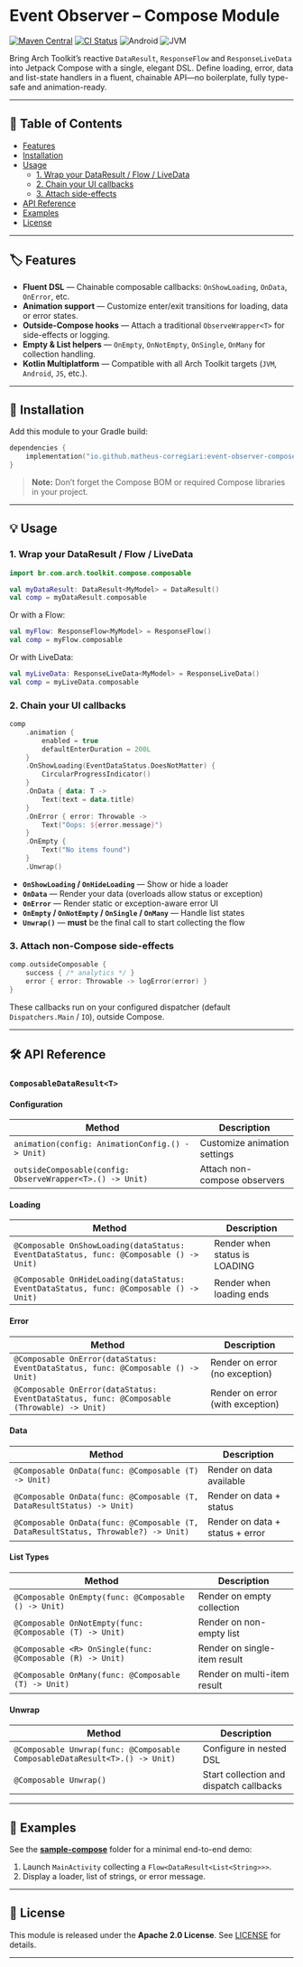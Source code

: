 # Event Observer – Compose Module

[![Maven Central][badge-maven]][link-maven]
[![CI Status][badge-ci]][link-ci]
![Android][badge-android]
![JVM][badge-jvm]

Bring Arch Toolkit’s reactive `DataResult`, `ResponseFlow` and `ResponseLiveData` into Jetpack
Compose with a single, elegant DSL. Define loading, error, data and list-state handlers in a fluent,
chainable API—no boilerplate, fully type-safe and animation-ready.

---

## 📑 Table of Contents

* [Features](#-features)
* [Installation](#-installation)
* [Usage](#-usage)
    * [1. Wrap your DataResult / Flow / LiveData](#1-wrap-your-dataResult--flow--liveData)
    * [2. Chain your UI callbacks](#2-chain-your-ui-callbacks)
    * [3. Attach side-effects](#3-attach-non-compose-side-effects)
* [API Reference](#-api-reference)
* [Examples](#-examples)
* [License](#-license)

---

## 🏷️ Features

* **Fluent DSL** — Chainable composable callbacks: `OnShowLoading`, `OnData`, `OnError`, etc.
* **Animation support** — Customize enter/exit transitions for loading, data or error states.
* **Outside-Compose hooks** — Attach a traditional `ObserveWrapper<T>` for side-effects or logging.
* **Empty & List helpers** — `OnEmpty`, `OnNotEmpty`, `OnSingle`, `OnMany` for collection handling.
* **Kotlin Multiplatform** — Compatible with all Arch Toolkit targets (`JVM`, `Android`, `JS`,
  etc.).

---

## 🚀 Installation

Add this module to your Gradle build:

```kotlin
dependencies {
    implementation("io.github.matheus-corregiari:event-observer-compose:<arch-toolkit-version>")
}
```

> **Note:** Don’t forget the Compose BOM or required Compose libraries in your project.

---

## 💡 Usage

### 1. Wrap your DataResult / Flow / LiveData

```kotlin
import br.com.arch.toolkit.compose.composable

val myDataResult: DataResult<MyModel> = DataResult()
val comp = myDataResult.composable
```

Or with a Flow:

```kotlin
val myFlow: ResponseFlow<MyModel> = ResponseFlow()
val comp = myFlow.composable
```

Or with LiveData:

```kotlin
val myLiveData: ResponseLiveData<MyModel> = ResponseLiveData()
val comp = myLiveData.composable
```

### 2. Chain your UI callbacks

```kotlin
comp
    .animation {
        enabled = true
        defaultEnterDuration = 200L
    }
    .OnShowLoading(EventDataStatus.DoesNotMatter) {
        CircularProgressIndicator()
    }
    .OnData { data: T ->
        Text(text = data.title)
    }
    .OnError { error: Throwable ->
        Text("Oops: ${error.message}")
    }
    .OnEmpty {
        Text("No items found")
    }
    .Unwrap()
```

* **`OnShowLoading` / `OnHideLoading`** — Show or hide a loader
* **`OnData`** — Render your data (overloads allow status or exception)
* **`OnError`** — Render static or exception-aware error UI
* **`OnEmpty` / `OnNotEmpty` / `OnSingle` / `OnMany`** — Handle list states
* **`Unwrap()`** — **must** be the final call to start collecting the flow

### 3. Attach non-Compose side-effects

```kotlin
comp.outsideComposable { 
    success { /* analytics */ }
    error { error: Throwable -> logError(error) }
}
```

These callbacks run on your configured dispatcher (default `Dispatchers.Main` / `IO`), outside
Compose.

---

## 🛠️ API Reference

### `ComposableDataResult<T>`

#### Configuration

| Method                                                    | Description                  |
|-----------------------------------------------------------|------------------------------|
| `animation(config: AnimationConfig.() -> Unit)`           | Customize animation settings |
| `outsideComposable(config: ObserveWrapper<T>.() -> Unit)` | Attach non-compose observers |

#### Loading

| Method                                                                                 | Description                   |
|----------------------------------------------------------------------------------------|-------------------------------|
| `@Composable OnShowLoading(dataStatus: EventDataStatus, func: @Composable () -> Unit)` | Render when status is LOADING |
| `@Composable OnHideLoading(dataStatus: EventDataStatus, func: @Composable () -> Unit)` | Render when loading ends      |

#### Error

| Method                                                                                    | Description                      |
|-------------------------------------------------------------------------------------------|----------------------------------|
| `@Composable OnError(dataStatus: EventDataStatus, func: @Composable () -> Unit)`          | Render on error (no exception)   |
| `@Composable OnError(dataStatus: EventDataStatus, func: @Composable (Throwable) -> Unit)` | Render on error (with exception) |

#### Data

| Method                                                                            | Description                     |
|-----------------------------------------------------------------------------------|---------------------------------|
| `@Composable OnData(func: @Composable (T) -> Unit)`                               | Render on data available        |
| `@Composable OnData(func: @Composable (T, DataResultStatus) -> Unit)`             | Render on data + status         |
| `@Composable OnData(func: @Composable (T, DataResultStatus, Throwable?) -> Unit)` | Render on data + status + error |

#### List Types

| Method                                                    | Description                  |
|-----------------------------------------------------------|------------------------------|
| `@Composable OnEmpty(func: @Composable () -> Unit)`       | Render on empty collection   |
| `@Composable OnNotEmpty(func: @Composable (T) -> Unit)`   | Render on non-empty list     |
| `@Composable <R> OnSingle(func: @Composable (R) -> Unit)` | Render on single-item result |
| `@Composable OnMany(func: @Composable (T) -> Unit)`       | Render on multi-item result  |

#### Unwrap

| Method                                                                     | Description                             |
|----------------------------------------------------------------------------|-----------------------------------------|
| `@Composable Unwrap(func: @Composable ComposableDataResult<T>.() -> Unit)` | Configure in nested DSL                 |
| `@Composable Unwrap()`                                                     | Start collection and dispatch callbacks |

---

## 📝 Examples

See the **[sample-compose][link-sample]** folder for a minimal end-to-end demo:

1. Launch `MainActivity` collecting a `Flow<DataResult<List<String>>>`.
2. Display a loader, list of strings, or error message.

---

## 📄 License

This module is released under the **Apache 2.0 License**.
See [LICENSE](../../../LICENSE.md) for details.

---

[link-sample]: https://github.com/matheus-corregiari/arch-toolkit/tree/master/toolkit/compose/sample-compose
[link-maven]: https://search.maven.org/artifact/io.github.matheus-corregiari/event-observer-compose
[link-ci]: https://github.com/matheus-corregiari/arch-toolkit/actions/workflows/generate-tag.yml
[badge-android]: http://img.shields.io/badge/-android-6EDB8D.svg?style=flat
[badge-jvm]: http://img.shields.io/badge/-jvm-DB413D.svg?style=flat
[badge-maven]: https://img.shields.io/maven-central/v/io.github.matheus-corregiari/event-observer-compose.svg
[badge-ci]: https://github.com/matheus-corregiari/arch-toolkit/actions/workflows/generate-tag.yml/badge.svg

